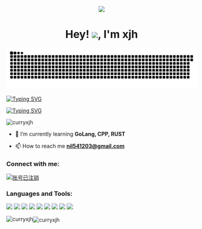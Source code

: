 <p align="center"><img src="https://i.imgur.com/A6bWGFl.gif"/></p>


<h1 align="center">Hey! <img src="https://raw.githubusercontent.com/iampavangandhi/iampavangandhi/master/gifs/Hi.gif" width="30px">, I'm xjh</h1>

![](https://raw.githubusercontent.com/curryxjh/curryxjh/refs/heads/output/github-contribution-grid-snake.svg)

[![Typing SVG](https://readme-typing-svg.herokuapp.com?font=Fira+Code&pause=1000&color=9C44F7&center=true&vCenter=true&width=435&lines=Hi!+%E4%BF%9D%E6%8C%81%E5%BC%80%E5%BF%83!!!+%E7%83%AD%E7%88%B1%E7%94%9F%E6%B4%BB%E3%80%82)](https://git.io/typing-svg)

[![Typing SVG](https://readme-typing-svg.herokuapp.com?font=Fira+Code&pause=1000&color=9C44F7&center=true&vCenter=true&width=435&lines=%E6%97%A5%E6%8B%B1%E4%B8%80%E5%8D%92%E6%97%A0%E6%9C%89%E5%B0%BD%EF%BC%8C%E5%8A%9F%E4%B8%8D%E5%94%90%E6%8D%90%E7%BB%88%E5%85%A5%E6%B5%B7%E3%80%82)](https://git.io/typing-svg)

<p align="left"> <img src="https://komarev.com/ghpvc/?username=curryxjh&label=Profile%20views&color=0e75b6&style=flat" alt="curryxjh" /> </p>

- 🌱 I’m currently learning **GoLang, CPP, RUST**

- 📫 How to reach me **nil541203@gmail.com**

<h3 align="left">Connect with me:</h3>
<p align="left">
<a href="https://leetcode.cn/u/keen-turingoyy/" target="blank"><img align="center" src="https://raw.githubusercontent.com/rahuldkjain/github-profile-readme-generator/master/src/images/icons/Social/leet-code.svg" alt="账号已注销" height="30" width="40" /></a>
</p>

<h3 align="left">Languages and Tools:</h3>
<p>

  <!-- Your languages and tools. Be careful with the alignment. 
  You can use this sites to get logos: https://www.vectorlogo.zone or https://simpleicons.org/
  -->
  <code><img width="10%" src="https://www.vectorlogo.zone/logos/isocpp/isocpp-ar21.svg"></code>
  <code><img width="10%" src="https://www.vectorlogo.zone/logos/python/python-ar21.svg"></code>
  <code><img width="10%" src="https://www.vectorlogo.zone/logos/pytorch/pytorch-ar21.svg"></code>
  <code><img width="10%" src="https://www.vectorlogo.zone/logos/redis/redis-ar21.svg"></code>
  <code><img width="10%" src="https://www.vectorlogo.zone/logos/golang/golang-horizontal.svg"></code>
  <code><img width="10%" src="https://www.vectorlogo.zone/logos/mysql/mysql-ar21.svg"></code>
  <code><img width="10%" src="https://www.vectorlogo.zone/logos/rust-lang/rust-lang-ar21.svg"></code>
  <code><img width="10%" src="https://www.vectorlogo.zone/logos/docker/docker-ar21.svg"></code>
  <code><img width="10%" src="https://www.vectorlogo.zone/logos/git-scm/git-scm-ar21.svg"></code>
</p>


<p>
  <img align="left" src="https://github-readme-stats.vercel.app/api/top-langs?username=curryxjh&show_icons=true&locale=en&layout=donut" alt="curryxjh" />  
  <img align="center" src="https://github-readme-stats.vercel.app/api?username=curryxjh&show_icons=true&locale=en" alt="curryxjh" /></p>
</p>


